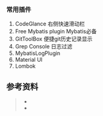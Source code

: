 ### 常用插件
1. CodeGlance 右侧快速滑动栏
2. Free Mybatis plugin  Mybatis必备
3. GitToolBox 便捷git历史记录显示
4. Grep Console 日志过滤
5. MybatisLogPlugin  
6. Material UI
7. Lombok 




## 参考资料
> - []()
> - []()
